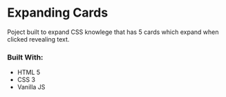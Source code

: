# Expanding Cards

Poject built to expand CSS knowlege that has 5 cards which expand when clicked revealing text.

### Built With:
* HTML 5
* CSS 3
* Vanilla JS
